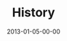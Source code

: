 ---
layout: message
category: message
series: "Saints & Scoundrels"
title: "History"
date: 2013-01-05-00-00
message_id: 762
audio: "http://s3.amazonaws.com/crossroads-media/messages/audio/saintsandscoundrels-01.mp3"
audio-duration: "46:02"
program: "http://s3.amazonaws.com/crossroads-media/documents/01_05-06_13Program_LORES.pdf"
description: "Mike Breen talks about the history of the family."
video: "http://s3.amazonaws.com/crossroads-media/messages/video/saintsandscoundrels-01.mp4"
video-duration: "46:08"
yt-embed-url: "//www.youtube.com/embed/NlZKkDB9dC0"
video-image: "http://s3.amazonaws.com/crossroads-media/images/saintsandscoundrels01-still.jpg"
tag: 
 - mike-breen
 - history
 - community-groups
 - program
explicit: false
---